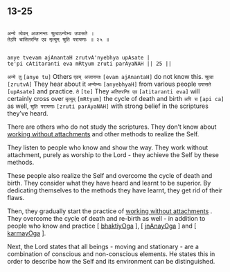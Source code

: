 ## 13-25


```shloka-sa

अन्ये त्वेवम् अजानन्तः श्रुत्वाऽन्येभ्य उपासते ।
तेऽपि चातितरन्ति एव मृत्युम् श्रुति परायणाः ॥ २५ ॥

```
```shloka-sa-hk

anye tvevam ajAnantaH zrutvA'nyebhya upAsate |
te'pi cAtitaranti eva mRtyum zruti parAyaNAH || 25 ||

```
`अन्ये तु` `[anye tu]` Others `एवम् अजानन्तः` `[evam ajAnantaH]` do not know this. `श्रुत्वा` `[zrutvA]` They hear about it `अन्येभ्यः` `[anyebhyaH]` from various people `उपासते` `[upAsate]` and practice. `ते` `[te]` They `अतितरन्ति एव` `[atitaranti eva]` will certainly cross over `मृत्युम्` `[mRtyum]` the cycle of death and birth `अपि च` `[api ca]` as well, `श्रुति परायणाः` `[zruti parAyaNAH]` with strong belief in the scriptures they’ve heard.

There are others who do not study the scriptures. They don’t know about 
[working without attachments](karmayOga_a_defn)
 and other methods to realize the Self. 

They listen to people who know and show the way. They work without attachment, purely as worship to the Lord - they achieve the Self by these methods. 

These people also realize the Self and overcome the cycle of death and birth. They consider what they have heard and learnt to be superior. By dedicating themselves to the methods they have learnt, they get rid of their flaws. 

Then, they gradually start the practice of 
[working without attachments](karmayoga)
. They overcome the cycle of death and re-birth as well - in addition to people who know and practice [
[bhaktiyOga](Chapter_7.md#bhakti_a_defn)
], [
[jnAnayOga](jnAnayOga_a_defn)
] and [
[karmayOga](karmayOga_a_defn)
].

Next, the Lord states that all beings - moving and stationary - are a combination of conscious and non-conscious elements. He states this in order to describe how the Self and its environment can be distinguished.


